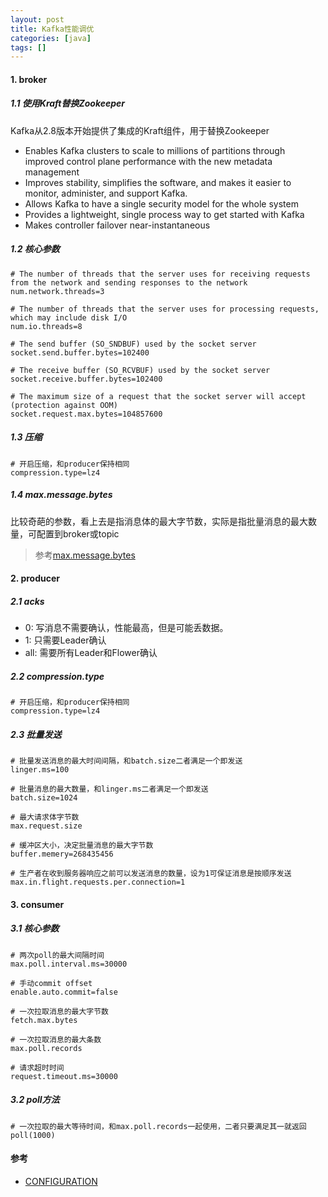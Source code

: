 ```yaml
---
layout: post
title: Kafka性能调优
categories: [java]
tags: []
---
```


>  

#### 1. broker

##### 1.1 使用Kraft替换Zookeeper

Kafka从2.8版本开始提供了集成的Kraft组件，用于替换Zookeeper

* Enables Kafka clusters to scale to millions of partitions through improved control plane performance with the new metadata management
* Improves stability, simplifies the software, and makes it easier to monitor, administer, and support Kafka.
* Allows Kafka to have a single security model for the whole system
* Provides a lightweight, single process way to get started with Kafka
* Makes controller failover near-instantaneous


##### 1.2 核心参数

```
# The number of threads that the server uses for receiving requests from the network and sending responses to the network
num.network.threads=3

# The number of threads that the server uses for processing requests, which may include disk I/O
num.io.threads=8

# The send buffer (SO_SNDBUF) used by the socket server
socket.send.buffer.bytes=102400

# The receive buffer (SO_RCVBUF) used by the socket server
socket.receive.buffer.bytes=102400

# The maximum size of a request that the socket server will accept (protection against OOM)
socket.request.max.bytes=104857600
```

##### 1.3 压缩

```
# 开启压缩，和producer保持相同
compression.type=lz4
```

##### 1.4 max.message.bytes

比较奇葩的参数，看上去是指消息体的最大字节数，实际是指批量消息的最大数量，可配置到broker或topic

> 参考[max.message.bytes](https://kafka.apache.org/documentation/#topicconfigs_max.message.bytes)


#### 2. producer

##### 2.1 acks

* 0: 写消息不需要确认，性能最高，但是可能丢数据。
* 1: 只需要Leader确认
* all: 需要所有Leader和Flower确认

##### 2.2 compression.type

```
# 开启压缩，和producer保持相同
compression.type=lz4
```

##### 2.3 批量发送

```
# 批量发送消息的最大时间间隔，和batch.size二者满足一个即发送
linger.ms=100

# 批量消息的最大数量，和linger.ms二者满足一个即发送
batch.size=1024

# 最大请求体字节数
max.request.size

# 缓冲区大小，决定批量消息的最大字节数
buffer.memery=268435456

# 生产者在收到服务器响应之前可以发送消息的数量，设为1可保证消息是按顺序发送
max.in.flight.requests.per.connection=1
```

#### 3. consumer

##### 3.1 核心参数

```
# 两次poll的最大间隔时间
max.poll.interval.ms=30000

# 手动commit offset
enable.auto.commit=false

# 一次拉取消息的最大字节数
fetch.max.bytes

# 一次拉取消息的最大条数
max.poll.records

# 请求超时时间
request.timeout.ms=30000

```

##### 3.2 poll方法

```
# 一次拉取的最大等待时间，和max.poll.records一起使用，二者只要满足其一就返回
poll(1000)
```

#### 参考

* [CONFIGURATION](https://kafka.apache.org/documentation)